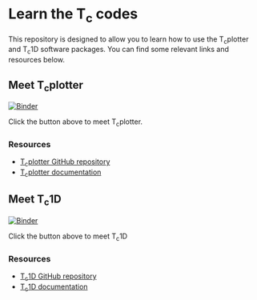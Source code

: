 # Learn the T<sub>c</sub> codes

This repository is designed to allow you to learn how to use the T<sub>c</sub>plotter and T<sub>c</sub>1D software packages. You can find some relevant links and resources below.

## Meet T<sub>c</sub>plotter

[![Binder](https://mybinder.org/badge_logo.svg)](https://mybinder.org/v2/gh/HUGG/learn-the-tc-codes/HEAD?urlpath=%2Fdoc%2Flab%2Fmeet_tcplotter.ipynb)

Click the button above to meet T<sub>c</sub>plotter.

### Resources

- [T<sub>c</sub>plotter GitHub repository](https://github.com/HUGG/tcplotter)
- [T<sub>c</sub>plotter documentation](https://tcplotter.readthedocs.io/en/latest/?badge=latest)

## Meet T<sub>c</sub>1D

[![Binder](https://mybinder.org/badge_logo.svg)](https://mybinder.org/v2/gh/HUGG/learn-the-tc-codes/HEAD?urlpath=%2Fdoc%2Flab%2Fmeet_tc1d.ipynb)

Click the button above to meet T<sub>c</sub>1D

### Resources

- [T<sub>c</sub>1D GitHub repository](https://github.com/HUGG/tc1d)
- [T<sub>c</sub>1D documentation](https://tc1d.readthedocs.io/en/latest/?badge=latest)
